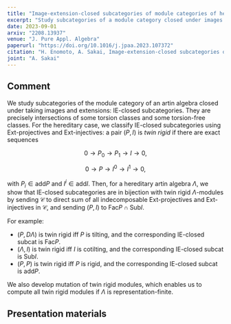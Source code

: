 ```yaml
---
title: "Image-extension-closed subcategories of module categories of hereditary algebras"
excerpt: "Study subcategories of a module category closed under images and extensions."
date: 2023-09-01
arxiv: "2208.13937"
venue: "J. Pure Appl. Algebra"
paperurl: "https://doi.org/10.1016/j.jpaa.2023.107372"
citation: "H. Enomoto, A. Sakai, Image-extension-closed subcategories of module categories of hereditary algebras, J. Pure Appl. Algebra 227 (2023), no. 9, Paper No. 107372."
joint: "A. Sakai"
---
```


## Comment

We study subcategories of the module category of an artin algebra closed under taking images and extensions: IE-closed subcategories. They are precisely intersections of some torsion classes and some torsion-free classes.
For the hereditary case, we classify IE-closed subcategories using Ext-projectives and Ext-injectives: a pair $(P,I)$ is _twin rigid_ if there are exact sequences

$$
0 \to P_0 \to P_1 \to I \to 0,
$$

$$
0 \to P \to I^0 \to I^1 \to 0,
$$

with $P_i \in \mathsf{add} P$ and $I^i \in \mathsf{add} I$.
Then, for a hereditary artin algebra $\Lambda$, we show that IE-closed subcategories are in bijection with twin rigid $\Lambda$-modules by sending $\mathcal{C}$ to direct sum of all indecomposable Ext-projectives and Ext-injectives in $\mathcal{C}$, and sending $(P,I)$ to $\mathsf{Fac} P \cap \mathsf{Sub} I$.

For example:

- $(P, D\Lambda)$ is twin rigid iff $P$ is tilting, and the corresponding IE-closed subcat is $\mathsf{Fac} P$.
- $(\Lambda, I)$ is twin rigid iff $I$ is cotilting, and the corresponding IE-closed subcat is $\mathsf{Sub} I$.
- $(P,P)$ is twin rigid iff $P$ is rigid, and the corresponding IE-closed subcat is $\mathsf{add} P$.

We also develop mutation of twin rigid modules, which enables us to compute all twin rigid modules if $\Lambda$ is representation-finite.

## Presentation materials
